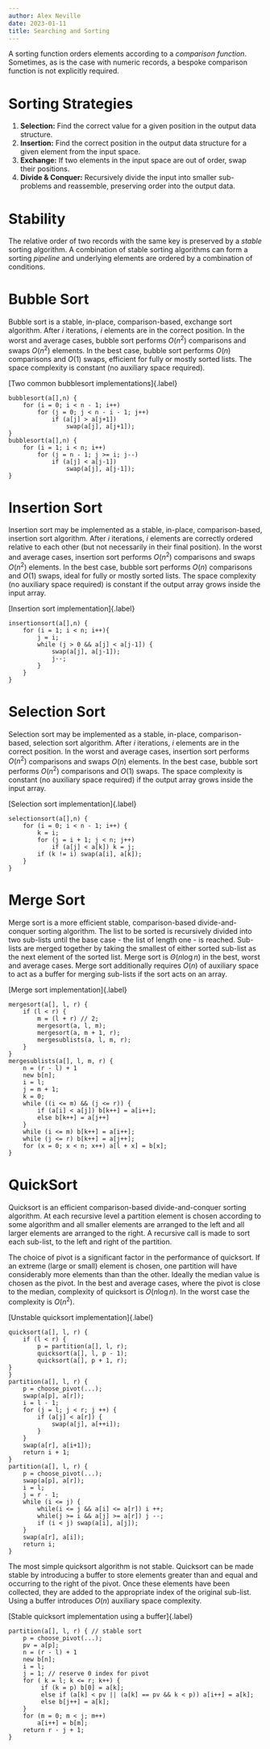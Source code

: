 ```yaml
---
author: Alex Neville
date: 2023-01-11
title: Searching and Sorting
---
```


A sorting function orders elements according to a _comparison function_.
Sometimes, as is the case with numeric records, a bespoke comparison
function is not explicitly required.

# Sorting Strategies

1.  **Selection:** Find the correct value for a given position in the
    output data structure.
2.  **Insertion:** Find the correct position in the output data
    structure for a given element from the input space.
3.  **Exchange:** If two elements in the input space are out of order,
    swap their positions.
4.  **Divide & Conquer:** Recursively divide the input into smaller
    sub-problems and reassemble, preserving order into the output data.

# Stability

The relative order of two records with the same key is preserved by a
_stable_ sorting algorithm. A combination of stable sorting algorithms
can form a sorting _pipeline_ and underlying elements are ordered by a
combination of conditions.

# Bubble Sort

Bubble sort is a stable, in-place, comparison-based, exchange sort
algorithm. After $i$ iterations, $i$ elements are in the correct
position. In the worst and average cases, bubble sort performs $O(n^2)$
comparisons and swaps $O(n^2)$ elements. In the best case, bubble sort
performs $O(n)$ comparisons and $O(1)$ swaps, efficient for fully or
mostly sorted lists. The space complexity is constant (no auxiliary
space required).

<div>

[Two common bubblesort implementations]{.label}

```text
bubblesort(a[],n) {
    for (i = 0; i < n - 1; i++)
        for (j = 0; j < n - i - 1; j++)
            if (a[j] > a[j+1])
                swap(a[j], a[j+1]);
}
bubblesort(a[],n) {
    for (i = 1; i < n; i++)
        for (j = n - 1; j >= i; j--)
            if (a[j] < a[j-1])
                swap(a[j], a[j-1]);
}
```

</div>

# Insertion Sort

Insertion sort may be implemented as a stable, in-place,
comparison-based, insertion sort algorithm. After $i$ iterations, $i$
elements are correctly ordered relative to each other (but not
necessarily in their final position). In the worst and average cases,
insertion sort performs $O(n^2)$ comparisons and swaps $O(n^2)$
elements. In the best case, bubble sort performs $O(n)$ comparisons and
$O(1)$ swaps, ideal for fully or mostly sorted lists. The space
complexity (no auxiliary space required) is constant if the output array
grows inside the input array.

<div>

[Insertion sort implementation]{.label}

```text
insertionsort(a[],n) {
    for (i = 1; i < n; i++){
        j = i;
        while (j > 0 && a[j] < a[j-1]) {
            swap(a[j], a[j-1]);
            j--;
        }
    }
}
```

</div>

# Selection Sort

Selection sort may be implemented as a stable, in-place,
comparison-based, selection sort algorithm. After $i$ iterations, $i$
elements are in the correct position. In the worst and average cases,
insertion sort performs $O(n^2)$ comparisons and swaps $O(n)$ elements.
In the best case, bubble sort performs $O(n^2)$ comparisons and $O(1)$
swaps. The space complexity is constant (no auxiliary space required) if
the output array grows inside the input array.

<div>

[Selection sort implementation]{.label}

```text
selectionsort(a[],n) {
    for (i = 0; i < n - 1; i++) {
        k = i;
        for (j = i + 1; j < n; j++)
            if (a[j] < a[k]) k = j;
        if (k != i) swap(a[i], a[k]);
    }
}
```

</div>

# Merge Sort

Merge sort is a more efficient stable, comparison-based
divide-and-conquer sorting algorithm. The list to be sorted is
recursively divided into two sub-lists until the base case - the list of
length one - is reached. Sub-lists are merged together by taking the
smallest of either sorted sub-list as the next element of the sorted
list. Merge sort is $\Theta(n \log n)$ in the best, worst and average
cases. Merge sort additionally requires $O(n)$ of auxiliary space to act
as a buffer for merging sub-lists if the sort acts on an array.

<div>

[Merge sort implementation]{.label}

```text
mergesort(a[], l, r) {
    if (l < r) {
        m = (l + r) // 2;
        mergesort(a, l, m);
        mergesort(a, m + 1, r);
        mergesublists(a, l, m, r);
    }
}
mergesublists(a[], l, m, r) {
    n = (r - l) + 1
    new b[n];
    i = l;
    j = m + 1;
    k = 0;
    while ((i <= m) && (j <= r)) {
        if (a[i] < a[j]) b[k++] = a[i++];
        else b[k++] = a[j++]
    }
    while (i <= m) b[k++] = a[i++];
    while (j <= r) b[k++] = a[j++];
    for (x = 0; x < n; x++) a[l + x] = b[x];
}
```

</div>

# QuickSort

Quicksort is an efficient comparison-based divide-and-conquer sorting
algorithm. At each recursive level a partition element is chosen
according to some algorithm and all smaller elements are arranged to the
left and all larger elements are arranged to the right. A recursive call
is made to sort each sub-list, to the left and right of the partition.

The choice of pivot is a significant factor in the performance of
quicksort. If an extreme (large or small) element is chosen, one
partition will have considerably more elements than than the other.
Ideally the median value is chosen as the pivot. In the best and average
cases, where the pivot is close to the median, complexity of quicksort
is $O(n \log n)$. In the worst case the complexity is $O(n^2)$.

<div>

[Unstable quicksort implementation]{.label}

```text
quicksort(a[], l, r) {
    if (l < r) {
        p = partition(a[], l, r);
        quicksort(a[], l, p - 1);
        quicksort(a[], p + 1, r);
}
}
partition(a[], l, r) {
    p = choose_pivot(...);
    swap(a[p], a[r]);
    i = l - 1;
    for (j = l; j < r; j ++) {
        if (a[j] < a[r]) {
            swap(a[j], a[++i]);
        }
    }
    swap(a[r], a[i+1]);
    return i + 1;
}
partition(a[], l, r) {
    p = choose_pivot(...);
    swap(a[p], a[r]);
    i = l;
    j = r - 1;
    while (i <= j) {
        while(i <= j && a[i] <= a[r]) i ++;
        while(j >= i && a[j] >= a[r]) j --;
        if (i < j) swap(a[i], a[j]);
    }
    swap(a[r], a[i]);
    return i;
}
```

</div>

The most simple quicksort algorithm is not stable. Quicksort can be made
stable by introducing a buffer to store elements greater than and equal
and occurring to the right of the pivot. Once these elements have been
collected, they are added to the appropriate index of the original
sub-list. Using a buffer introduces $O(n)$ auxiliary space complexity.

<div>

[Stable quicksort implementation using a buffer]{.label}

```text
partition(a[], l, r) { // stable sort
    p = choose_pivot(...);
    pv = a[p];
    n = (r - l) + 1
    new b[n];
    i = l;
    j = 1; // reserve 0 index for pivot
    for ( k = l; k <= r; k++) {
         if (k = p) b[0] = a[k];
         else if (a[k] < pv || (a[k] == pv && k < p)) a[i++] = a[k];
         else b[j++] = a[k];
    }
    for (m = 0; m < j; m++)
        a[i++] = b[m];
    return r - j + 1;
}
```

</div>
